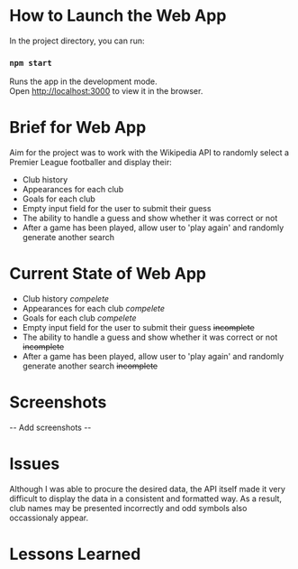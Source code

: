 # How to Launch the Web App

In the project directory, you can run:

### `npm start`

Runs the app in the development mode.<br />
Open [http://localhost:3000](http://localhost:3000) to view it in the browser.

# Brief for Web App

Aim for the project was to work with the Wikipedia API to randomly select a Premier League footballer and display their: 

* Club history
* Appearances for each club
* Goals for each club
* Empty input field for the user to submit their guess
* The ability to handle a guess and show whether it was correct or not
* After a game has been played, allow user to 'play again' and randomly generate another search
 
# Current State of Web App

* Club history _compelete_
* Appearances for each club _compelete_
* Goals for each club _compelete_
* Empty input field for the user to submit their guess ~~incomplete~~
* The ability to handle a guess and show whether it was correct or not ~~incomplete~~
* After a game has been played, allow user to 'play again' and randomly generate another search ~~incomplete~~

# Screenshots

 -- Add screenshots --

# Issues

Although I was able to procure the desired data, the API itself made it very difficult to display the data in a consistent and formatted way. As a result, club names may be presented incorrectly and odd symbols also occassionaly appear.

# Lessons Learned


